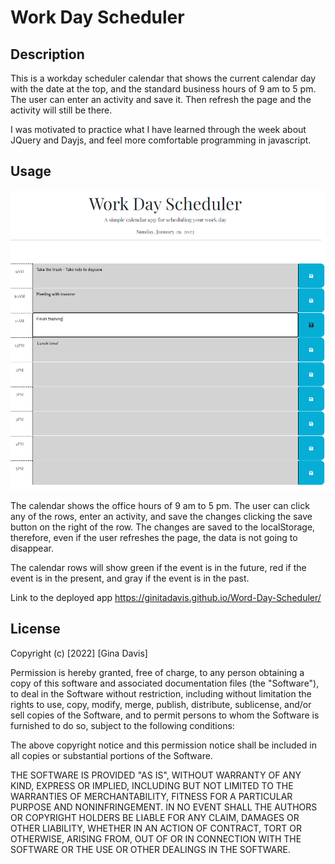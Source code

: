 # Work Day Scheduler

## Description

This is a workday scheduler calendar that shows the current calendar day with the date at the top, and the standard business hours of 9 am to 5 pm. The user can enter an activity and save it. Then refresh the page and the activity will still be there.

I was motivated to practice what I have learned through the week about JQuery and Dayjs, and feel more comfortable programming in javascript.

## Usage

![alt text](assets/images/Work-scheduler-img.png)

The calendar shows the office hours of 9 am to 5 pm. The user can click any of the rows, enter an activity, and save the changes clicking the save button on the right of the row.
The changes are saved to the localStorage, therefore, even if the user refreshes the page, the data is not going to disappear.

The calendar rows will show green if the event is in the future, red if the event is in the present, and gray if the event is in the past. 

Link to the deployed app https://ginitadavis.github.io/Word-Day-Scheduler/

## License
Copyright (c) [2022] [Gina Davis]

Permission is hereby granted, free of charge, to any person obtaining a copy of this software and associated documentation files (the "Software"), to deal in the Software without restriction, including without limitation the rights to use, copy, modify, merge, publish, distribute, sublicense, and/or sell copies of the Software, and to permit persons to whom the Software is furnished to do so, subject to the following conditions:

The above copyright notice and this permission notice shall be included in all copies or substantial portions of the Software.

THE SOFTWARE IS PROVIDED "AS IS", WITHOUT WARRANTY OF ANY KIND, EXPRESS OR IMPLIED, INCLUDING BUT NOT LIMITED TO THE WARRANTIES OF MERCHANTABILITY, FITNESS FOR A PARTICULAR PURPOSE AND NONINFRINGEMENT. IN NO EVENT SHALL THE AUTHORS OR COPYRIGHT HOLDERS BE LIABLE FOR ANY CLAIM, DAMAGES OR OTHER LIABILITY, WHETHER IN AN ACTION OF CONTRACT, TORT OR OTHERWISE, ARISING FROM, OUT OF OR IN CONNECTION WITH THE SOFTWARE OR THE USE OR OTHER DEALINGS IN THE SOFTWARE.